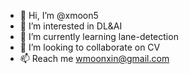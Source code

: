 - 👋 Hi, I’m @xmoon5
- 👀 I’m interested in DL&AI
- 🌱 I’m currently learning lane-detection
- 💞️ I’m looking to collaborate on CV
- 📫 Reach me wmoonxin@gmail.com

<!---
xmoon5/xmoon5 is a ✨ special ✨ repository because its `README.md` (this file) appears on your GitHub profile.
You can click the Preview link to take a look at your changes.
--->
